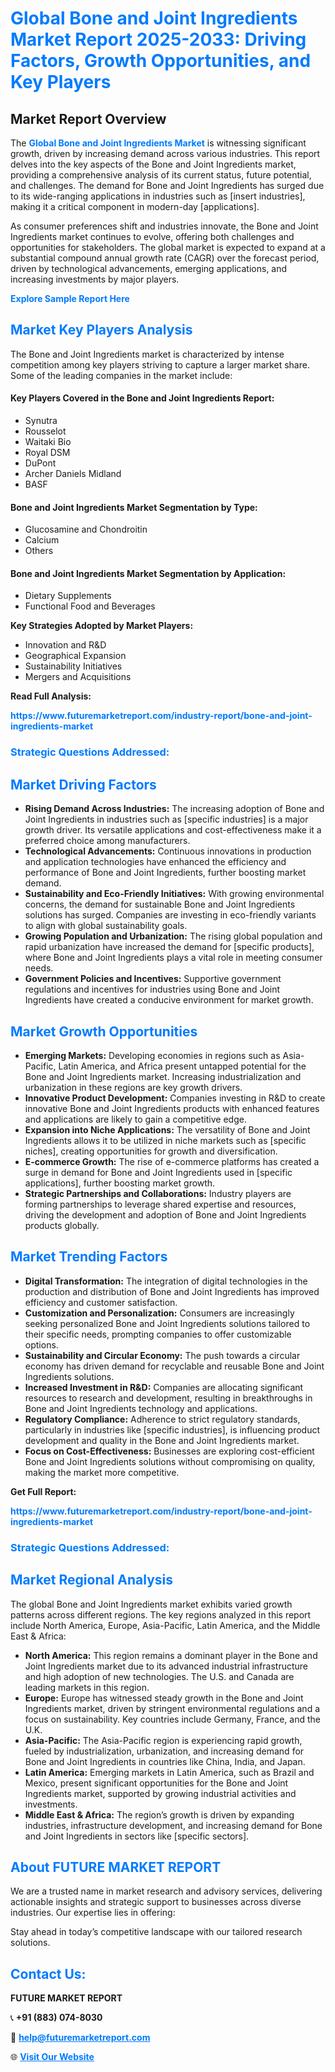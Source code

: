 <h1 style="color: #007BFF;">Global Bone and Joint Ingredients Market Report 2025-2033: Driving Factors, Growth Opportunities, and Key Players</h1>

<section id="overview">
<h2>Market Report Overview</h2>
<p>The <a href="https://www.futuremarketreport.com/industry-report/bone-and-joint-ingredients-market" style="color: #007BFF; text-decoration: none;"><strong>Global Bone and Joint Ingredients Market</strong></a> is witnessing significant growth, driven by increasing demand across various industries. This report delves into the key aspects of the Bone and Joint Ingredients market, providing a comprehensive analysis of its current status, future potential, and challenges. The demand for Bone and Joint Ingredients has surged due to its wide-ranging applications in industries such as [insert industries], making it a critical component in modern-day [applications].</p>
<p>As consumer preferences shift and industries innovate, the Bone and Joint Ingredients market continues to evolve, offering both challenges and opportunities for stakeholders. The global market is expected to expand at a substantial compound annual growth rate (CAGR) over the forecast period, driven by technological advancements, emerging applications, and increasing investments by major players.</p>
</section>

<section id="overview">
<p><a href="https://www.futuremarketreport.com/request-sample/reportId=64046" style="color: #007BFF; text-decoration: none;"><strong>Explore Sample Report Here</strong></a></p>
</section>

<section id="key-players">
<h2 style="color: #007BFF;">Market Key Players Analysis</h2>
<p>The Bone and Joint Ingredients market is characterized by intense competition among key players striving to capture a larger market share. Some of the leading companies in the market include:</p>
<h4>Key Players Covered in the Bone and Joint Ingredients Report:</h4>
<ul><li>Synutra</li><li>Rousselot</li><li>Waitaki Bio</li><li>Royal DSM</li><li>DuPont</li><li>Archer Daniels Midland</li><li>BASF</li></ul>
<h4>Bone and Joint Ingredients Market Segmentation by Type:</h4>
<ul><li>Glucosamine and Chondroitin</li><li>Calcium</li><li>Others</li></ul>

<h4>Bone and Joint Ingredients Market Segmentation by Application:</h4>
<ul><li>Dietary Supplements</li><li>Functional Food and Beverages</li></ul>
<p><strong>Key Strategies Adopted by Market Players:</strong></p>
<ul>
<li>Innovation and R&D</li>
<li>Geographical Expansion</li>
<li>Sustainability Initiatives</li>
<li>Mergers and Acquisitions</li>
</ul>
</section>

<section>
<p><strong>Read Full Analysis: </strong></p><a href="https://www.futuremarketreport.com/industry-report/bone-and-joint-ingredients-market" style="color: #007BFF; text-decoration: none;"><strong>https://www.futuremarketreport.com/industry-report/bone-and-joint-ingredients-market</strong></a>
<h3 style="color: #007BFF;">Strategic Questions Addressed:</h3>
</section>

<section id="driving-factors">
<h2 style="color: #007BFF;">Market Driving Factors</h2>
<ul>
<li><strong>Rising Demand Across Industries:</strong> The increasing adoption of Bone and Joint Ingredients in industries such as [specific industries] is a major growth driver. Its versatile applications and cost-effectiveness make it a preferred choice among manufacturers.</li>
<li><strong>Technological Advancements:</strong> Continuous innovations in production and application technologies have enhanced the efficiency and performance of Bone and Joint Ingredients, further boosting market demand.</li>
<li><strong>Sustainability and Eco-Friendly Initiatives:</strong> With growing environmental concerns, the demand for sustainable Bone and Joint Ingredients solutions has surged. Companies are investing in eco-friendly variants to align with global sustainability goals.</li>
<li><strong>Growing Population and Urbanization:</strong> The rising global population and rapid urbanization have increased the demand for [specific products], where Bone and Joint Ingredients plays a vital role in meeting consumer needs.</li>
<li><strong>Government Policies and Incentives:</strong> Supportive government regulations and incentives for industries using Bone and Joint Ingredients have created a conducive environment for market growth.</li>
</ul>
</section>

<section id="growth-opportunities">
<h2 style="color: #007BFF;">Market Growth Opportunities</h2>
<ul>
<li><strong>Emerging Markets:</strong> Developing economies in regions such as Asia-Pacific, Latin America, and Africa present untapped potential for the Bone and Joint Ingredients market. Increasing industrialization and urbanization in these regions are key growth drivers.</li>
<li><strong>Innovative Product Development:</strong> Companies investing in R&D to create innovative Bone and Joint Ingredients products with enhanced features and applications are likely to gain a competitive edge.</li>
<li><strong>Expansion into Niche Applications:</strong> The versatility of Bone and Joint Ingredients allows it to be utilized in niche markets such as [specific niches], creating opportunities for growth and diversification.</li>
<li><strong>E-commerce Growth:</strong> The rise of e-commerce platforms has created a surge in demand for Bone and Joint Ingredients used in [specific applications], further boosting market growth.</li>
<li><strong>Strategic Partnerships and Collaborations:</strong> Industry players are forming partnerships to leverage shared expertise and resources, driving the development and adoption of Bone and Joint Ingredients products globally.</li>
</ul>
</section>

<section id="trending-factors">
<h2 style="color: #007BFF;">Market Trending Factors</h2>
<ul>
<li><strong>Digital Transformation:</strong> The integration of digital technologies in the production and distribution of Bone and Joint Ingredients has improved efficiency and customer satisfaction.</li>
<li><strong>Customization and Personalization:</strong> Consumers are increasingly seeking personalized Bone and Joint Ingredients solutions tailored to their specific needs, prompting companies to offer customizable options.</li>
<li><strong>Sustainability and Circular Economy:</strong> The push towards a circular economy has driven demand for recyclable and reusable Bone and Joint Ingredients solutions.</li>
<li><strong>Increased Investment in R&D:</strong> Companies are allocating significant resources to research and development, resulting in breakthroughs in Bone and Joint Ingredients technology and applications.</li>
<li><strong>Regulatory Compliance:</strong> Adherence to strict regulatory standards, particularly in industries like [specific industries], is influencing product development and quality in the Bone and Joint Ingredients market.</li>
<li><strong>Focus on Cost-Effectiveness:</strong> Businesses are exploring cost-efficient Bone and Joint Ingredients solutions without compromising on quality, making the market more competitive.</li>
</ul>
</section>

<section>
<p><strong>Get Full Report: </strong></p><a href="https://www.futuremarketreport.com/industry-report/bone-and-joint-ingredients-market" style="color: #007BFF; text-decoration: none;"><strong>https://www.futuremarketreport.com/industry-report/bone-and-joint-ingredients-market</strong></a>
<h3 style="color: #007BFF;">Strategic Questions Addressed:</h3>
</section>


<section id="regional-analysis">
<h2 style="color: #007BFF;">Market Regional Analysis</h2>
<p>The global Bone and Joint Ingredients market exhibits varied growth patterns across different regions. The key regions analyzed in this report include North America, Europe, Asia-Pacific, Latin America, and the Middle East & Africa:</p>
<ul>
<li><strong>North America:</strong> This region remains a dominant player in the Bone and Joint Ingredients market due to its advanced industrial infrastructure and high adoption of new technologies. The U.S. and Canada are leading markets in this region.</li>
<li><strong>Europe:</strong> Europe has witnessed steady growth in the Bone and Joint Ingredients market, driven by stringent environmental regulations and a focus on sustainability. Key countries include Germany, France, and the U.K.</li>
<li><strong>Asia-Pacific:</strong> The Asia-Pacific region is experiencing rapid growth, fueled by industrialization, urbanization, and increasing demand for Bone and Joint Ingredients in countries like China, India, and Japan.</li>
<li><strong>Latin America:</strong> Emerging markets in Latin America, such as Brazil and Mexico, present significant opportunities for the Bone and Joint Ingredients market, supported by growing industrial activities and investments.</li>
<li><strong>Middle East & Africa:</strong> The region’s growth is driven by expanding industries, infrastructure development, and increasing demand for Bone and Joint Ingredients in sectors like [specific sectors].</li>
</ul>
</section>

<footer>
<h2 style="color: #007BFF;">About FUTURE MARKET REPORT</h2>
<p>We are a trusted name in market research and advisory services, delivering actionable insights and strategic support to businesses across diverse industries. Our expertise lies in offering:</p>

<p>Stay ahead in today’s competitive landscape with our tailored research solutions.</p>

<h2 style="color: #007BFF;">Contact Us:</h2>
<p><strong>FUTURE MARKET REPORT</strong></p>
<p>📞 <strong>+91 (883) 074-8030</strong></p>
<p>📧 <strong><a href="mailto:help@futuremarketreport.com" style="color: #007BFF;">help@futuremarketreport.com</a></strong></p>
<p>🌐 <strong><a href="https://www.futuremarketreport.com/" style="color: #007BFF;">Visit Our Website</a></strong></p>
</footer>